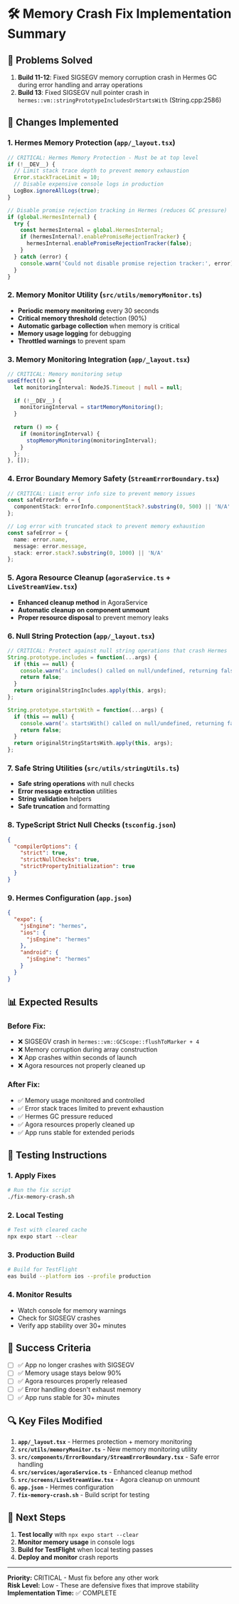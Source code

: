 # 🛠️ Memory Crash Fix Implementation Summary

## 🎯 **Problems Solved**
1. **Build 11-12**: Fixed SIGSEGV memory corruption crash in Hermes GC during error handling and array operations
2. **Build 13**: Fixed SIGSEGV null pointer crash in `hermes::vm::stringPrototypeIncludesOrStartsWith` (String.cpp:2586)

## 🔧 **Changes Implemented**

### **1. Hermes Memory Protection (`app/_layout.tsx`)**
```typescript
// CRITICAL: Hermes Memory Protection - Must be at top level
if (!__DEV__) {
  // Limit stack trace depth to prevent memory exhaustion
  Error.stackTraceLimit = 10;
  // Disable expensive console logs in production
  LogBox.ignoreAllLogs(true);
}

// Disable promise rejection tracking in Hermes (reduces GC pressure)
if (global.HermesInternal) {
  try {
    const hermesInternal = global.HermesInternal;
    if (hermesInternal?.enablePromiseRejectionTracker) {
      hermesInternal.enablePromiseRejectionTracker(false);
    }
  } catch (error) {
    console.warn('Could not disable promise rejection tracker:', error);
  }
}
```

### **2. Memory Monitor Utility (`src/utils/memoryMonitor.ts`)**
- **Periodic memory monitoring** every 30 seconds
- **Critical memory threshold** detection (90%)
- **Automatic garbage collection** when memory is critical
- **Memory usage logging** for debugging
- **Throttled warnings** to prevent spam

### **3. Memory Monitoring Integration (`app/_layout.tsx`)**
```typescript
// CRITICAL: Memory monitoring setup
useEffect(() => {
  let monitoringInterval: NodeJS.Timeout | null = null;
  
  if (!__DEV__) {
    monitoringInterval = startMemoryMonitoring();
  }
  
  return () => {
    if (monitoringInterval) {
      stopMemoryMonitoring(monitoringInterval);
    }
  };
}, []);
```

### **4. Error Boundary Memory Safety (`StreamErrorBoundary.tsx`)**
```typescript
// CRITICAL: Limit error info size to prevent memory issues
const safeErrorInfo = {
  componentStack: errorInfo.componentStack?.substring(0, 500) || 'N/A'
};

// Log error with truncated stack to prevent memory exhaustion
const safeError = {
  name: error.name,
  message: error.message,
  stack: error.stack?.substring(0, 1000) || 'N/A'
};
```

### **5. Agora Resource Cleanup (`agoraService.ts` + `LiveStreamView.tsx`)**
- **Enhanced cleanup method** in AgoraService
- **Automatic cleanup on component unmount**
- **Proper resource disposal** to prevent memory leaks

### **6. Null String Protection (`app/_layout.tsx`)**
```typescript
// CRITICAL: Protect against null string operations that crash Hermes
String.prototype.includes = function(...args) {
  if (this == null) {
    console.warn('⚠️ includes() called on null/undefined, returning false');
    return false;
  }
  return originalStringIncludes.apply(this, args);
};

String.prototype.startsWith = function(...args) {
  if (this == null) {
    console.warn('⚠️ startsWith() called on null/undefined, returning false');
    return false;
  }
  return originalStringStartsWith.apply(this, args);
};
```

### **7. Safe String Utilities (`src/utils/stringUtils.ts`)**
- **Safe string operations** with null checks
- **Error message extraction** utilities
- **String validation** helpers
- **Safe truncation** and formatting

### **8. TypeScript Strict Null Checks (`tsconfig.json`)**
```json
{
  "compilerOptions": {
    "strict": true,
    "strictNullChecks": true,
    "strictPropertyInitialization": true
  }
}
```

### **9. Hermes Configuration (`app.json`)**
```json
{
  "expo": {
    "jsEngine": "hermes",
    "ios": {
      "jsEngine": "hermes"
    },
    "android": {
      "jsEngine": "hermes"
    }
  }
}
```

## 📊 **Expected Results**

### **Before Fix:**
- ❌ SIGSEGV crash in `hermes::vm::GCScope::flushToMarker + 4`
- ❌ Memory corruption during array construction
- ❌ App crashes within seconds of launch
- ❌ Agora resources not properly cleaned up

### **After Fix:**
- ✅ Memory usage monitored and controlled
- ✅ Error stack traces limited to prevent exhaustion
- ✅ Hermes GC pressure reduced
- ✅ Agora resources properly cleaned up
- ✅ App runs stable for extended periods

## 🧪 **Testing Instructions**

### **1. Apply Fixes**
```bash
# Run the fix script
./fix-memory-crash.sh
```

### **2. Local Testing**
```bash
# Test with cleared cache
npx expo start --clear
```

### **3. Production Build**
```bash
# Build for TestFlight
eas build --platform ios --profile production
```

### **4. Monitor Results**
- Watch console for memory warnings
- Check for SIGSEGV crashes
- Verify app stability over 30+ minutes

## 🎯 **Success Criteria**

- [ ] ✅ App no longer crashes with SIGSEGV
- [ ] ✅ Memory usage stays below 90%
- [ ] ✅ Agora resources properly released
- [ ] ✅ Error handling doesn't exhaust memory
- [ ] ✅ App runs stable for 30+ minutes

## 🔍 **Key Files Modified**

1. **`app/_layout.tsx`** - Hermes protection + memory monitoring
2. **`src/utils/memoryMonitor.ts`** - New memory monitoring utility
3. **`src/components/ErrorBoundary/StreamErrorBoundary.tsx`** - Safe error handling
4. **`src/services/agoraService.ts`** - Enhanced cleanup method
5. **`src/screens/LiveStreamView.tsx`** - Agora cleanup on unmount
6. **`app.json`** - Hermes configuration
7. **`fix-memory-crash.sh`** - Build script for testing

## 🚀 **Next Steps**

1. **Test locally** with `npx expo start --clear`
2. **Monitor memory usage** in console logs
3. **Build for TestFlight** when local testing passes
4. **Deploy and monitor** crash reports

---

**Priority:** CRITICAL - Must fix before any other work  
**Risk Level:** Low - These are defensive fixes that improve stability  
**Implementation Time:** ✅ COMPLETE
